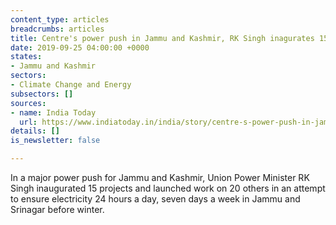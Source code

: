 ```yaml
---
content_type: articles
breadcrumbs: articles
title: Centre's power push in Jammu and Kashmir, RK Singh inagurates 15 projects
date: 2019-09-25 04:00:00 +0000
states:
- Jammu and Kashmir
sectors:
- Climate Change and Energy
subsectors: []
sources:
- name: India Today
  url: https://www.indiatoday.in/india/story/centre-s-power-push-in-jammu-and-kashmir-rk-singh-inagurates-15-projects-1600552-2019-09-18
details: []
is_newsletter: false

---
```

In a major power push for Jammu and Kashmir, Union Power Minister RK Singh inaugurated 15 projects and launched work on 20 others in an attempt to ensure electricity 24 hours a day, seven days a week in Jammu and Srinagar before winter.
